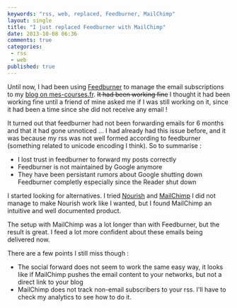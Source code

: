 ```yaml
---
keywords: "rss, web, replaced, Feedburner, MailChimp"
layout: single
title: "I just replaced Feedburner with MailChimp"
date: 2013-10-08 06:36
comments: true
categories:
 - rss
 - web
published: true
---
```

Until now, I had been using [Feedburner](http://www.feedburner.com) to manage the email subscriptions to my [blog on mes-courses.fr](https://www.mes-courses.fr/blog). ~~It had been working fine~~ I thought it had been working fine until a friend of mine asked me if I was still working on it, since it had been a time since she did not receive any email !

It turned out that feedburner had not been forwarding emails for 6 months and that it had gone unnoticed ... I had already had this issue before, and it was because my rss was not well formed according to feedburner (something related to unicode encoding I think). So to summarise :

* I lost trust in feedburner to forward my posts correctly
* Feedburner is not maintained by Google anymore
* They have been persistant rumors about Google shutting down Feedburner completly especially since the Reader shut down

I started looking for alternatives. I tried [Nourish](http://www.nouri.sh) and [MailChimp](http://www.mailchimp.com) I did not manage to make Nourish work like I wanted, but I found MailChimp an intuitive and well documented product.

The setup with MailChimp was a lot longer than with Feedburner, but the result is great. I feed a lot more confident about these emails being delivered now.

There are a few points I still miss though :

* The social forward does not seem to work the same easy way, it looks like if MailChimp pushes the email content to your networks, but not a direct link to your blog
* MailChimp does not track non-email subscribers to your rss. I'll have to check my analytics to see how to do it.
